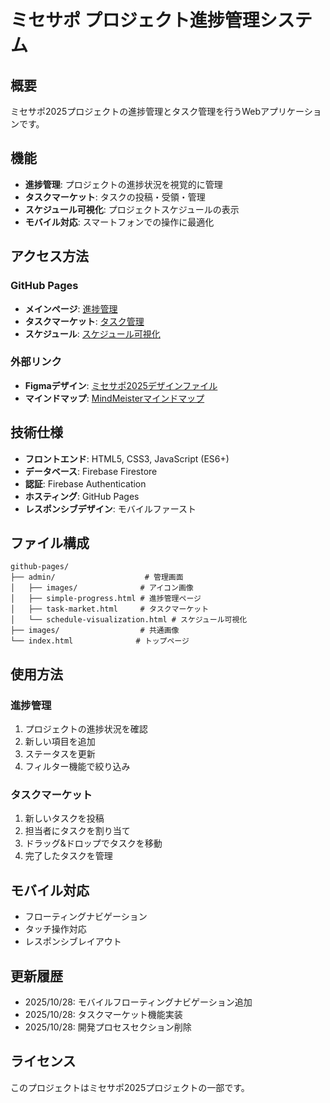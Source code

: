 # ミセサポ プロジェクト進捗管理システム

## 概要
ミセサポ2025プロジェクトの進捗管理とタスク管理を行うWebアプリケーションです。

## 機能
- **進捗管理**: プロジェクトの進捗状況を視覚的に管理
- **タスクマーケット**: タスクの投稿・受領・管理
- **スケジュール可視化**: プロジェクトスケジュールの表示
- **モバイル対応**: スマートフォンでの操作に最適化

## アクセス方法

### GitHub Pages
- **メインページ**: [進捗管理](https://your-username.github.io/MisesapoRenewal/admin/simple-progress.html)
- **タスクマーケット**: [タスク管理](https://your-username.github.io/MisesapoRenewal/admin/task-market.html)
- **スケジュール**: [スケジュール可視化](https://your-username.github.io/MisesapoRenewal/admin/schedule-visualization.html)

### 外部リンク
- **Figmaデザイン**: [ミセサポ2025デザインファイル](https://www.figma.com/design/GWPufW1ofPkygNZN3r6vdr/%E3%83%9F%E3%82%BB%E3%82%B5%E3%83%9D2025?node-id=8133-18454&p=f&t=ai2JLv0Fye2amTFC-0)
- **マインドマップ**: [MindMeisterマインドマップ](https://www.mindmeister.com/app/map/3844614049)

## 技術仕様
- **フロントエンド**: HTML5, CSS3, JavaScript (ES6+)
- **データベース**: Firebase Firestore
- **認証**: Firebase Authentication
- **ホスティング**: GitHub Pages
- **レスポンシブデザイン**: モバイルファースト

## ファイル構成
```
github-pages/
├── admin/                    # 管理画面
│   ├── images/              # アイコン画像
│   ├── simple-progress.html # 進捗管理ページ
│   ├── task-market.html     # タスクマーケット
│   └── schedule-visualization.html # スケジュール可視化
├── images/                  # 共通画像
└── index.html              # トップページ
```

## 使用方法

### 進捗管理
1. プロジェクトの進捗状況を確認
2. 新しい項目を追加
3. ステータスを更新
4. フィルター機能で絞り込み

### タスクマーケット
1. 新しいタスクを投稿
2. 担当者にタスクを割り当て
3. ドラッグ&ドロップでタスクを移動
4. 完了したタスクを管理

## モバイル対応
- フローティングナビゲーション
- タッチ操作対応
- レスポンシブレイアウト

## 更新履歴
- 2025/10/28: モバイルフローティングナビゲーション追加
- 2025/10/28: タスクマーケット機能実装
- 2025/10/28: 開発プロセスセクション削除

## ライセンス
このプロジェクトはミセサポ2025プロジェクトの一部です。